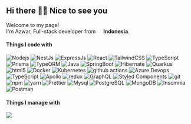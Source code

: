 ## Hi there 👋😊 Nice to see you

<p>Welcome to my page! </br> I'm Azwar, Full-stack developer from <img src="https://flagicons.lipis.dev/flags/4x3/id.svg" width="13"/> <b>Indonesia</b>. </p>
<h4>Things I code with</h4>

<!-- <p align="left">
  <a href="https://skillicons.dev">
    <img src="https://skillicons.dev/icons?i=nodejs,expressjs,nestjs,react,prisma,graphql,mysql,postgresql,msssqlserver,oracle,dynamodb,mongo" />
  </a>
</p> -->
<p>
  <img alt="Nodejs" src="https://img.shields.io/badge/-Nodejs-43853d?style=flat-square&logo=Node.js&logoColor=white" />
  <img alt="NestJs" src="https://img.shields.io/badge/-NestJs-ea2845?style=flat-square&logo=nestjs&logoColor=white" />
  <img alt="ExpressJs" src="https://img.shields.io/badge/-ExpressJS-ebe6e7?style=flat-square&logo=express&logoColor=black" />
  <img alt="React" src="https://img.shields.io/badge/-ReactJS-45b8d8?style=flat-square&logo=react&logoColor=white" />
  <img alt="TailwindCSS" src="https://img.shields.io/badge/-TailwindCSS-2088FF?style=flat-square&logo=tailwindcss&logoColor=white" />
  <img alt="TypeScript" src="https://img.shields.io/badge/-TypeScript-007ACC?style=flat-square&logo=typescript&logoColor=white" />
  <img alt="Prisma" src="https://img.shields.io/badge/-Prisma-ebe6e7?style=flat-square&logo=prisma&logoColor=black" />
  <img alt="TypeORM" src="https://img.shields.io/badge/-TypeORM-ebe6e7?style=flat-square&logo=typeorm&logoColor=black" />
  <img alt="Java" src="https://img.shields.io/badge/-Java-E34F26?style=flat-square&logo=openjdk&logoColor=white" />
  <img alt="SpringBoot" src="https://img.shields.io/badge/-Spring_Boot-43853d?style=flat-square&logo=springboot&logoColor=white" />
  <img alt="Hibernate" src="https://img.shields.io/badge/-Hibernate-43853d?style=flat-square&logo=hibernate&logoColor=white" />
  <img alt="Quarkus" src="https://img.shields.io/badge/-Quarkus-311C87?style=flat-square&logo=quarkus&logoColor=white" />
  <img alt="html5" src="https://img.shields.io/badge/-HTML5-E34F26?style=flat-square&logo=html5&logoColor=white" />
  <img alt="Docker" src="https://img.shields.io/badge/-Docker-46a2f1?style=flat-square&logo=docker&logoColor=white" />
  <img alt="Kubernetes" src="https://img.shields.io/badge/-Kubernetes-46a2f1?style=flat-square&logo=kubernetes&logoColor=white" />
  <img alt="github actions" src="https://img.shields.io/badge/-Github_Actions-2088FF?style=flat-square&logo=github-actions&logoColor=white" />
  <img alt="Azure Devops" src="https://img.shields.io/badge/-Azure_Devops-2088FF?style=flat-square&logo=azure&logoColor=white" />
  <img alt="TypeScript" src="https://img.shields.io/badge/-TypeScript-007ACC?style=flat-square&logo=typescript&logoColor=white" />
  <img alt="Apollo" src="https://img.shields.io/badge/-Apollo%20GraphQL-311C87?style=flat-square&logo=apollo-graphql&logoColor=white" />
  <img alt="redux" src="https://img.shields.io/badge/-Redux-764ABC?style=flat-square&logo=redux&logoColor=white" />
  <img alt="GraphQL" src="https://img.shields.io/badge/-GraphQL-E10098?style=flat-square&logo=graphql&logoColor=white" />
  <img alt="Styled Components" src="https://img.shields.io/badge/-Styled_Components-db7092?style=flat-square&logo=styled-components&logoColor=white" />
  <img alt="git" src="https://img.shields.io/badge/-Git-F05032?style=flat-square&logo=git&logoColor=white" />
  <img alt="npm" src="https://img.shields.io/badge/-NPM-CB3837?style=flat-square&logo=npm&logoColor=white" />
    <img alt="yarn" src="https://img.shields.io/badge/-Yarn-311C87?style=flat-square&logo=yarn&logoColor=white" />
  <img alt="Prettier" src="https://img.shields.io/badge/-Prettier-F7B93E?style=flat-square&logo=prettier&logoColor=white" />
    <img alt="Mysql" src="https://img.shields.io/badge/-MySQL-007ACC?style=flat-square&logo=mysql&logoColor=white" />
  <img alt="PostgreSQL" src="https://img.shields.io/badge/-PostgreSQL-45b8d8?style=flat-square&logo=postgresql&logoColor=black" />
  <img alt="MongoDB" src="https://img.shields.io/badge/-MongoDB-13aa52?style=flat-square&logo=mongodb&logoColor=white" />
  <img alt="Insomnia" src="https://img.shields.io/badge/-Insomnia-5849BE?style=flat-square&logo=insomnia&logoColor=white" />
  <img alt="Postman" src="https://img.shields.io/badge/-Postman-F05032?style=flat-square&logo=postman&logoColor=white" />
</p>

<h4>Things I manage with</h4>
<p align="left">
  <a href="https://skillicons.dev">
    <img src="https://skillicons.dev/icons?i=git,docker,kubernetes,linux,azure,firebase,aws" />
  </a>
</p>
<!--
**azwar/azwar** is a ✨ _special_ ✨ repository because its `README.md` (this file) appears on your GitHub profile.

Here are some ideas to get you started:

- 🔭 I’m currently working on ...
- 🌱 I’m currently learning ...
- 👯 I’m looking to collaborate on ...
- 🤔 I’m looking for help with ...
- 💬 Ask me about ...
- 📫 How to reach me: ...
- 😄 Pronouns: ...
- ⚡ Fun fact: ...
-->

[![user:1950242's SO profile](https://stackoverflow-readme-profile.johannchopin.fr/profile/1950242?theme=default&website=true&location=true)](https://stackoverflow.com/users/1950242/azwar-akbar)